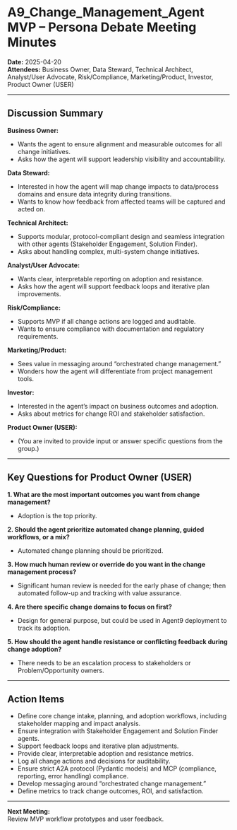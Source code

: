 # A9_Change_Management_Agent MVP – Persona Debate Meeting Minutes

**Date:** 2025-04-20  
**Attendees:** Business Owner, Data Steward, Technical Architect, Analyst/User Advocate, Risk/Compliance, Marketing/Product, Investor, Product Owner (USER)

---

## Discussion Summary

**Business Owner:**  
- Wants the agent to ensure alignment and measurable outcomes for all change initiatives.
- Asks how the agent will support leadership visibility and accountability.

**Data Steward:**  
- Interested in how the agent will map change impacts to data/process domains and ensure data integrity during transitions.
- Wants to know how feedback from affected teams will be captured and acted on.

**Technical Architect:**  
- Supports modular, protocol-compliant design and seamless integration with other agents (Stakeholder Engagement, Solution Finder).
- Asks about handling complex, multi-system change initiatives.

**Analyst/User Advocate:**  
- Wants clear, interpretable reporting on adoption and resistance.
- Asks how the agent will support feedback loops and iterative plan improvements.

**Risk/Compliance:**  
- Supports MVP if all change actions are logged and auditable.
- Wants to ensure compliance with documentation and regulatory requirements.

**Marketing/Product:**  
- Sees value in messaging around “orchestrated change management.”
- Wonders how the agent will differentiate from project management tools.

**Investor:**  
- Interested in the agent’s impact on business outcomes and adoption.
- Asks about metrics for change ROI and stakeholder satisfaction.

**Product Owner (USER):**  
- (You are invited to provide input or answer specific questions from the group.)

---

## Key Questions for Product Owner (USER)

**1. What are the most important outcomes you want from change management?**
- Adoption is the top priority.

**2. Should the agent prioritize automated change planning, guided workflows, or a mix?**
- Automated change planning should be prioritized.

**3. How much human review or override do you want in the change management process?**
- Significant human review is needed for the early phase of change; then automated follow-up and tracking with value assurance.

**4. Are there specific change domains to focus on first?**
- Design for general purpose, but could be used in Agent9 deployment to track its adoption.

**5. How should the agent handle resistance or conflicting feedback during change adoption?**
- There needs to be an escalation process to stakeholders or Problem/Opportunity owners.

---

## Action Items
- Define core change intake, planning, and adoption workflows, including stakeholder mapping and impact analysis.
- Ensure integration with Stakeholder Engagement and Solution Finder agents.
- Support feedback loops and iterative plan adjustments.
- Provide clear, interpretable adoption and resistance metrics.
- Log all change actions and decisions for auditability.
- Ensure strict A2A protocol (Pydantic models) and MCP (compliance, reporting, error handling) compliance.
- Develop messaging around “orchestrated change management.”
- Define metrics to track change outcomes, ROI, and satisfaction.

---

**Next Meeting:**  
Review MVP workflow prototypes and user feedback.

